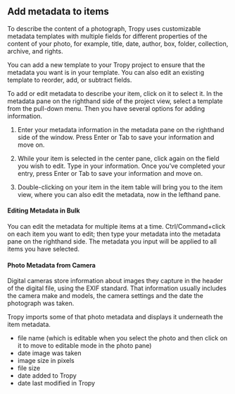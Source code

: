 ## Add metadata to items

To describe the content of a photograph, Tropy uses customizable metadata templates with multiple fields for different properties of the content of your photo, for example, title, date, author, box, folder, collection, archive, and rights.

You can add a new template to your Tropy project to ensure that the metadata you want is in your template. You can also edit an existing template to reorder, add, or subtract fields.

To add or edit metadata to describe your item, click on it to select it. In the metadata pane on the righthand side of the project view, select a template from the pull-down menu. Then you have several options for adding information.

1. Enter your metadata information in the metadata pane on the righthand side of the window. Press Enter or Tab to save your information and move on.

2. While your item is selected in the center pane, click again on the field you wish to edit. Type in your information. Once you’ve completed your entry, press Enter or Tab to save your information and move on.

3. Double-clicking on your item in the item table will bring you to the item view, where you can also edit the metadata, now in the lefthand pane.

#### Editing Metadata in Bulk

You can edit the metadata for multiple items at a time. Ctrl/Command+click on each item you want to edit; then type your metadata into the metadata pane on the righthand side. The metadata you input will be applied to all items you have selected.



#### Photo Metadata from Camera

Digital cameras store information about images they capture in the header of the digital file, using the EXIF standard. That information usually includes the camera make and models, the camera settings and the date the photograph was taken.

Tropy imports some of that photo metadata and displays it underneath the item metadata.

* file name \(which is editable when you select the photo and then click on it to move to editable mode in the photo pane\)
* date image was taken
* image size in pixels
* file size
* date added to Tropy
* date last modified in Tropy

  




